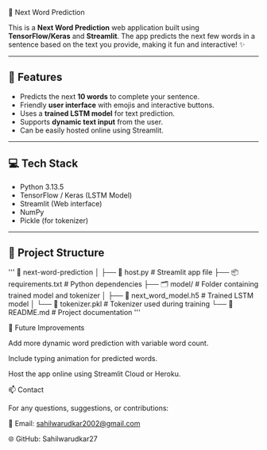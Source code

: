 📝 Next Word Prediction 

This is a **Next Word Prediction** web application built using **TensorFlow/Keras** and **Streamlit**. The app predicts the next few words in a sentence based on the text you provide, making it fun and interactive! ✨

---

## 🚀 Features

- Predicts the next **10 words** to complete your sentence.
- Friendly **user interface** with emojis and interactive buttons.
- Uses a **trained LSTM model** for text prediction.
- Supports **dynamic text input** from the user.
- Can be easily hosted online using Streamlit.

---

## 💻 Tech Stack

- Python 3.13.5  
- TensorFlow / Keras (LSTM Model)  
- Streamlit (Web interface)  
- NumPy  
- Pickle (for tokenizer)

---

## 📂 Project Structure
'''
📂 next-word-prediction
│
├── 📝 host.py                  # Streamlit app file
├── 📦 requirements.txt         # Python dependencies
├── 🗂️ model/                   # Folder containing trained model and tokenizer
│   ├── 💾 next_word_model.h5   # Trained LSTM model
│   └── 💾 tokenizer.pkl        # Tokenizer used during training
└── 📄 README.md                # Project documentation
'''

🎯 Future Improvements

Add more dynamic word prediction with variable word count.

Include typing animation for predicted words.

Host the app online using Streamlit Cloud or Heroku.


📫 Contact

For any questions, suggestions, or contributions:

📧 Email: sahilwarudkar2002@gmail.com

🌐 GitHub: Sahilwarudkar27
